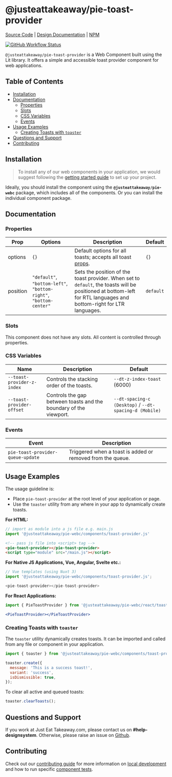 # @justeattakeaway/pie-toast-provider
[Source Code](https://github.com/justeattakeaway/pie/tree/main/packages/components/pie-toast-provider) | [Design Documentation](https://pie.design/components/toast) | [NPM](https://www.npmjs.com/package/@justeattakeaway/pie-toast-provider)

<p>
  <a href="https://www.npmjs.com/@justeattakeaway/pie-toast-provider">
    <img alt="GitHub Workflow Status" src="https://img.shields.io/npm/v/@justeattakeaway/pie-toast-provider.svg">
  </a>
</p>

`@justeattakeaway/pie-toast-provider` is a Web Component built using the Lit library. It offers a simple and accessible toast provider component for web applications.

## Table of Contents

- [Installation](#installation)
- [Documentation](#documentation)
  - [Properties](#properties)
  - [Slots](#slots)
  - [CSS Variables](#css-variables)
  - [Events](#events)
- [Usage Examples](#usage-examples)
  - [Creating Toasts with `toaster`](#creating-toasts-with-toaster)
- [Questions and Support](#questions-and-support)
- [Contributing](#contributing)

## Installation

> To install any of our web components in your application, we would suggest following the [getting started guide](https://webc.pie.design/?path=/docs/introduction-getting-started--docs) to set up your project.

Ideally, you should install the component using the **`@justeattakeaway/pie-webc`** package, which includes all of the components. Or you can install the individual component package.

## Documentation

### Properties

| Prop     | Options | Description                                                                                       | Default |
|----------|---------|---------------------------------------------------------------------------------------------------|---------|
| options  | `{}`    | Default options for all toasts; accepts all toast [props](https://webc.pie.design/?path=/story/components-toast).        | `{}`    |
| position | `"default"`, `"bottom-left"`, `"bottom-right"`, `"bottom-center"` | Sets the position of the toast provider. When set to `default`, the toasts will be positioned at bottom-left for RTL languages and bottom-right for LTR languages. | `default` |

### Slots
This component does not have any slots. All content is controlled through properties.

### CSS Variables

| Name                     | Description                                 | Default                     |
|--------------------------|---------------------------------------------|-----------------------------|
| `--toast-provider-z-index` | Controls the stacking order of the toasts. | `--dt-z-index-toast` (6000) |
| `--toast-provider-offset` | Controls the gap between toasts and the boundary of the viewport. | `--dt-spacing-c  (Desktop)` / `--dt-spacing-d (Mobile)` |

### Events

| Event                              | Description                                      |
|-----------------------------------|--------------------------------------------------|
| `pie-toast-provider-queue-update` | Triggered when a toast is added or removed from the queue. |

## Usage Examples

The usage guideline is:

- Place `pie-toast-provider` at the root level of your application or page.
- Use the `toaster` utility from any where in your app to dynamically create toasts.

**For HTML:**

```js
// import as module into a js file e.g. main.js
import '@justeattakeaway/pie-webc/components/toast-provider.js'
```

```html
<!-- pass js file into <script> tag -->
<pie-toast-provider></pie-toast-provider>
<script type="module" src="/main.js"></script>
```

**For Native JS Applications, Vue, Angular, Svelte etc.:**

```js
// Vue templates (using Nuxt 3)
import '@justeattakeaway/pie-webc/components/toast-provider.js';

<pie-toast-provider></pie-toast-provider>
```

**For React Applications:**

```jsx
import { PieToastProvider } from '@justeattakeaway/pie-webc/react/toast-provider.js';

<PieToastProvider></PieToastProvider>
```

### Creating Toasts with `toaster`
The `toaster` utility dynamically creates toasts. It can be imported and called from any file or component in your application.

```js
import { toaster } from '@justeattakeaway/pie-webc/components/toast-provider.js';

toaster.create({
  message: 'This is a success toast!',
  variant: 'success',
  isDismissible: true,
});

```

To clear all active and queued toasts:

```js
toaster.clearToasts();
```

## Questions and Support

If you work at Just Eat Takeaway.com, please contact us on **#help-designsystem**. Otherwise, please raise an issue on [Github](https://github.com/justeattakeaway/pie/issues).

## Contributing

Check out our [contributing guide](https://github.com/justeattakeaway/pie/wiki/Contributing-Guide) for more information on [local development](https://github.com/justeattakeaway/pie/wiki/Contributing-Guide#local-development) and how to run specific [component tests](https://github.com/justeattakeaway/pie/wiki/Contributing-Guide#testing).

